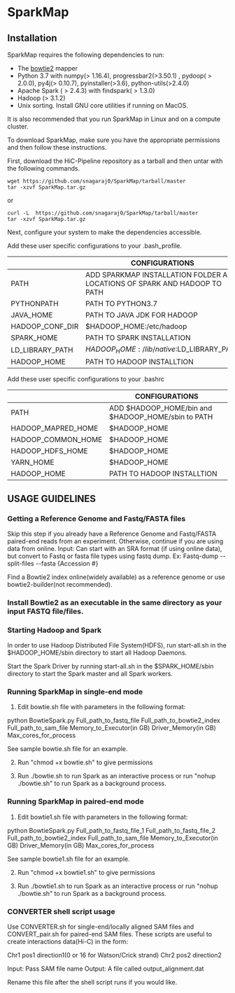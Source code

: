 # SparkMap

## Installation

SparkMap requires the following dependencies to run:
- The [bowtie2](http://bowtie-bio.sourceforge.net/bowtie2/index.shtml) mapper
- Python 3.7 with numpy(> 1.16.4), progressbar2(>3.50.1) , pydoop( > 2.0.0), py4j(> 0.10.7), pyinstaller(>3.6), python-utils(>2.4.0)
- Apache Spark ( > 2.4.3) with findspark( > 1.3.0)
- Hadoop (> 3.1.2)
- Unix sorting. Install GNU core utilities if running on MacOS.

It is also recommended that you run SparkMap in Linux and on a compute cluster.

To download SparkMap, make sure you have the appropriate permissions and then follow these instructions.

First, download the HiC-Pipeline repository as a tarball and  then untar with the following commands.

```
wget https://github.com/snagaraj0/SparkMap/tarball/master
tar -xzvf SparkMap.tar.gz
```
or

```
curl -L  https://github.com/snagaraj0/SparkMap/tarball/master 
tar -xzvf SparkMap.tar.gz
```

Next, configure your system to make the dependencies accessible.

Add these user specific configurations to your .bash_profile.

|                | CONFIGURATIONS                                                                |
|----------------|-------------------------------------------------------------------------------|
| PATH           | ADD SPARKMAP INSTALLATION FOLDER AND LOCATIONS OF SPARK AND HADOOP TO PATH    |                              
| PYTHONPATH     | PATH TO PYTHON3.7                                                             |                 
| JAVA_HOME      | PATH TO JAVA JDK FOR HADOOP                                                   |                            
| HADOOP_CONF_DIR| $HADOOP_HOME:/etc/hadoop                                                      |                        
| SPARK_HOME     | PATH TO SPARK INSTALLATION                                                    |                          
| LD_LIBRARY_PATH| $HADOOP_HOME:/lib/native:$LD_LIBRARY_PATH                                     |                               
|  HADOOP_HOME   | PATH TO HADOOP INSTALLTION                                                    |


Add these user specific configurations to your .bashrc


|                   | CONFIGURATIONS                                                                |
|-------------------|-------------------------------------------------------------------------------|
| PATH              | ADD $HADOOP_HOME/bin and $HADOOP_HOME/sbin to PATH                            |                              
| HADOOP_MAPRED_HOME| $HADOOP_HOME                                                                  |                 
| HADOOP_COMMON_HOME| $HADOOP_HOME                                                                  |                            
| HADOOP_HDFS_HOME  | $HADOOP_HOME                                                                  |                        
| YARN_HOME         | $HADOOP_HOME                                                                  |                                     
| HADOOP_HOME       | PATH TO HADOOP INSTALLTION                                                    |



## USAGE GUIDELINES

### Getting a Reference Genome and Fastq/FASTA files

Skip this step if you already have a Reference Genome and Fastq/FASTA paired-end reads from an experiment. Otherwise, continue if you are using data from online.
Input: Can start with an SRA format (if using online data), but convert to Fastq or fasta file types using fastq dump.
Ex: Fastq-dump --split-files --fasta {Accession #}

Find a Bowtie2 index online(widely available) as a reference genome or use bowtie2-builder(not recommended).

### Install Bowtie2 as an executable in the same directory as your input FASTQ file/files.

### Starting Hadoop and Spark

In order to use Hadoop Distributed File System(HDFS), run start-all.sh in the $HADOOP_HOME/sbin directory to start all Hadoop Daemons.

Start the Spark Driver by running start-all.sh in the $SPARK_HOME/sbin directory to start the Spark master and all Spark workers.

### Running SparkMap in single-end mode

1) Edit bowtie.sh file with parameters in the following format:

python BowtieSpark.py Full_path_to_fastq_file  Full_path_to_bowtie2_index Full_path_to_sam_file Memory_to_Executor(in GB) Driver_Memory(in GB) Max_cores_for_process

See sample bowtie.sh file for an example.

2) Run "chmod +x bowtie.sh" to give permissions

3) Run ./bowtie.sh to run Spark as an interactive process or run "nohup ./bowtie.sh" to run Spark as a background process.


### Running SparkMap in paired-end mode

1) Edit bowtie1.sh file with parameters in the following format:

python BowtieSpark.py Full_path_to_fastq_file_1 Full_path_to_fastq_file_2 Full_path_to_bowtie2_index Full_path_to_sam_file Memory_to_Executor(in GB) Driver_Memory(in GB) Max_cores_for_process

See sample bowtie1.sh file for an example.

2) Run "chmod +x bowtie1.sh" to give permissions

3) Run ./bowtie1.sh to run Spark as an interactive process or run "nohup ./bowtie.sh" to run Spark as a background process.

### CONVERTER shell script usage

Use CONVERTER.sh for single-end/locally aligned SAM files and CONVERT_pair.sh for paired-end SAM files. These scripts are useful to create  interactions data(Hi-C) in the form:

Chr1 pos1 direction1(0 or 16 for Watson/Crick strand) Chr2 pos2 direction2

Input: Pass SAM file name
Output: A file called output_alignment.dat


Rename this file after the shell script runs if you would like.


